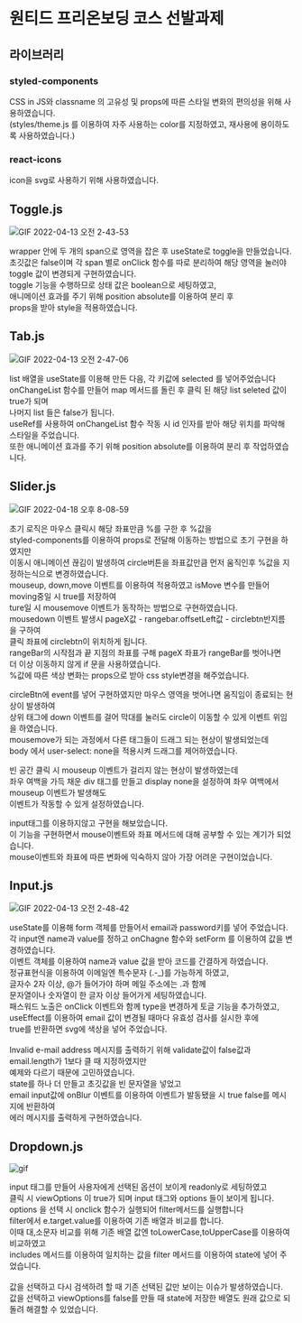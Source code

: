 # 원티드 프리온보딩 코스 선발과제

## 라이브러리

### styled-components

CSS in JS와 classname 의 고유성 및 props에 따른 스타일 변화의 편의성을 위해 사용하였습니다.<br/>
(styles/theme.js 를 이용하여 자주 사용하는 color를 지정하였고, 재사용에 용이하도록 사용하였습니다.)

### react-icons

icon을 svg로 사용하기 위해 사용하였습니다.

## Toggle.js

![GIF 2022-04-13 오전 2-43-53](https://user-images.githubusercontent.com/98396758/163022567-db4fef35-7e76-4087-9da2-0aea919aae39.gif)<br/>

wrapper 안에 두 개의 span으로 영역을 잡은 후 useState로 toggle을 만들었습니다.<br/>
초깃값은 false이며 각 span 별로 onClick 함수를 따로 분리하여 해당 영역을 눌러야<br/>
toggle 값이 변경되게 구현하였습니다.<br/>
toggle 기능을 수행하므로 상태 값은 boolean으로 세팅하였고,<br/>
애니메이션 효과를 주기 위해 position absolute를 이용하여 분리 후<br/>
props을 받아 style을 적용하였습니다.

## Tab.js

![GIF 2022-04-13 오전 2-47-06](https://user-images.githubusercontent.com/98396758/163023032-2ed2f4b4-0d08-4aa7-bb71-d0ac2624e085.gif)<br/>

list 배열을 useState를 이용해 만든 다음, 각 키값에 selected 를 넣어주었습니다<br/>
onChangeList 함수를 만들어 map 메서드를 돌린 후 클릭 된 해당 list seleted 값이 true가 되며<br/>
나머지 list 들은 false가 됩니다.<br/>
useRef를 사용하여 onChangeList 함수 작동 시 id 인자를 받아 해당 위치를 파악해 스타일을 주었습니다.<br/>
또한 애니메이션 효과를 주기 위해 position absolute를 이용하여 분리 후 작업하였습니다.

## Slider.js

![GIF 2022-04-18 오후 8-08-59](https://user-images.githubusercontent.com/98396758/163800120-c3124556-6c8a-4fc2-a520-7c686ae239c2.gif)
<br/>

초기 로직은 마우스 클릭시 해당 좌표만큼 %를 구한 후 %값을<br/>
styled-components를 이용하여 props로 전달해 이동하는 방법으로 초기 구현을 하였지만<br/>
이동시 애니메이션 끊김이 발생하여 circle버튼을 좌표값만큼 먼저 움직인후 %값을 지정하는식으로 변경하였습니다.<br/>
mouseup, down,move 이벤트를 이용하여 적용하였고 isMove 변수를 만들어 moving중일 시 true를 저장하여 <br/>
ture일 시 mousemove 이벤트가 동작하는 방법으로 구현하였습니다.<br/>
mousedown 이벤트 발생시 pageX값 - rangebar.offsetLeft값 - circlebtn반지름 을 구하여<br/>
클릭 좌표에 circlebtn이 위치하게 됩니다.<br/>
rangeBar의 시작점과 끝 지점의 좌표를 구해 pageX 좌표가 rangeBar를 벗어나면<br/>
더 이상 이동하지 않게 if 문을 사용하였습니다. <br/>
%값에 따른 색상 변화는 props으로 받아 css style변경을 해주었습니다.<br/>

circleBtn에 event를 넣어 구현하였지만 마우스 영역을 벗어나면 움직임이 종료되는 현상이 발생하여<br/>
상위 태그에 down 이벤트를 걸어 막대를 눌러도 circle이 이동할 수 있게 이벤트 위임을 하였습니다.<br/>
mousemove가 되는 과정에서 다른 태그들이 드래그 되는 현상이 발생되었는데<br/>
body 에서 user-select: none을 적용시켜 드래그를 제어하였습니다.<br/>

빈 공간 클릭 시 mouseup 이벤트가 걸리지 않는 현상이 발생하였는데<br/>
좌우 여백을 가득 채운 div 태그를 만들고 display none을 설정하여 좌우 여백에서 mouseup 이벤트가 발생해도<br/>
이벤트가 작동할 수 있게 설정하였습니다.<br/>

input태그를 이용하지않고 구현을 해보았습니다.<br/>
이 기능을 구현하면서 mouse이벤트와 좌표 메서드에 대해 공부할 수 있는 계기가 되었습니다.<br/>
mouse이벤트와 좌표에 따른 변화에 익숙하지 않아 가장 어려운 구현이었습니다. <br/>

## Input.js

![GIF 2022-04-13 오전 2-48-42](https://user-images.githubusercontent.com/98396758/163023318-dabd2c1f-3fbe-46d3-a3b9-0b13a78ab888.gif)<br/>

useState를 이용해 form 객체를 만들어서 email과 password키를 넣어 주었습니다.<br/>
각 input엔 name과 value를 정하고 onChagne 함수와 setForm 를 이용하여 값을 변경하였습니다.<br/>
이벤트 객체를 이용하여 name과 value 값을 받아 코드를 간결하게 하였습니다.<br/>
정규표현식을 이용하여 이메일엔 특수문자 (.-\_)를 가능하게 하였고,<br/>
글자수 2자 이상, @가 들어가야 하며 메일 주소에는 .과 함께 <br/>
문자열이나 숫자열이 한 글자 이상 들어가게 세팅하였습니다.<br/>
패스워드 노출은 onClick 이벤트와 함께 type을 변경하게 토글 기능을 추가하였고,<br/>
useEffect를 이용하여 email 값이 변경될 때마다 유효성 검사를 실시한 후에<br/>
true를 반환하면 svg에 색상을 넣어 주었습니다.<br/><br/>
Invalid e-mail address 메시지를 출력하기 위해 validate값이 false값과 email.length가 1보다 클 때 지정하였지만<br/>
예제와 다르기 때문에 고민하였습니다.<br/>
state를 하나 더 만들고 초깃값을 빈 문자열을 넣었고<br/>
email input값에 onBlur 이벤트를 이용하여 이벤트가 발동됐을 시 true false를 메시지에 반환하여<br/>
에러 메시지를 출력하게 구현하였습니다.

## Dropdown.js

![gif](https://user-images.githubusercontent.com/98396758/163256577-4ca83a84-605f-4acf-b109-65c74978e618.gif)<br/>

input 태그를 만들어 사용자에게 선택된 옵션이 보이게 readonly로 세팅하였고<br/>
클릭 시 viewOptions 이 true가 되며 input 태그와 options 들이 보이게 됩니다.<br/>
options 을 선택 시 onclick 함수가 실행되어 filter메서드를 실행합니다<br/>
filter에서 e.target.value를 이용하여 기존 배열과 비교를 합니다.<br/>
이때 대,소문자 비교를 위해 기존 배열 값엔 toLowerCase,toUpperCase를 이용하여 비교하였고<br/>
includes 메서드를 이용하여 일치하는 값을 filter 메서드를 이용하여 state에 넣어 주었습니다.<br/><br/>
값을 선택하고 다시 검색하려 할 때 기존 선택된 값만 보이는 이슈가 발생하였습니다.<br/>
값을 선택하고 viewOptions를 false를 만들 때 state에 저장한 배열도 원래 값으로 되돌려 해결할 수 있었습니다.
